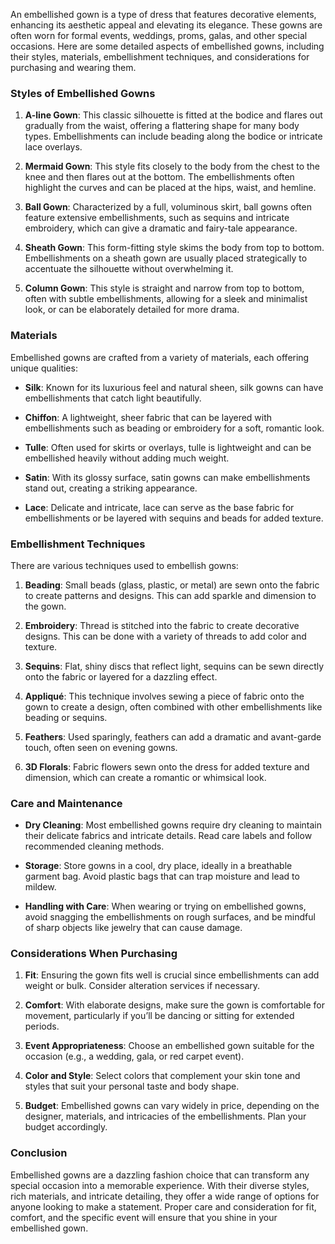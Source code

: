 An embellished gown is a type of dress that features decorative elements, enhancing its aesthetic appeal and elevating its elegance. These gowns are often worn for formal events, weddings, proms, galas, and other special occasions. Here are some detailed aspects of embellished gowns, including their styles, materials, embellishment techniques, and considerations for purchasing and wearing them.

### Styles of Embellished Gowns

1. **A-line Gown**: This classic silhouette is fitted at the bodice and flares out gradually from the waist, offering a flattering shape for many body types. Embellishments can include beading along the bodice or intricate lace overlays.

2. **Mermaid Gown**: This style fits closely to the body from the chest to the knee and then flares out at the bottom. The embellishments often highlight the curves and can be placed at the hips, waist, and hemline.

3. **Ball Gown**: Characterized by a full, voluminous skirt, ball gowns often feature extensive embellishments, such as sequins and intricate embroidery, which can give a dramatic and fairy-tale appearance.

4. **Sheath Gown**: This form-fitting style skims the body from top to bottom. Embellishments on a sheath gown are usually placed strategically to accentuate the silhouette without overwhelming it.

5. **Column Gown**: This style is straight and narrow from top to bottom, often with subtle embellishments, allowing for a sleek and minimalist look, or can be elaborately detailed for more drama.

### Materials

Embellished gowns are crafted from a variety of materials, each offering unique qualities:

- **Silk**: Known for its luxurious feel and natural sheen, silk gowns can have embellishments that catch light beautifully.
  
- **Chiffon**: A lightweight, sheer fabric that can be layered with embellishments such as beading or embroidery for a soft, romantic look.
  
- **Tulle**: Often used for skirts or overlays, tulle is lightweight and can be embellished heavily without adding much weight.
  
- **Satin**: With its glossy surface, satin gowns can make embellishments stand out, creating a striking appearance.

- **Lace**: Delicate and intricate, lace can serve as the base fabric for embellishments or be layered with sequins and beads for added texture.

### Embellishment Techniques

There are various techniques used to embellish gowns:

1. **Beading**: Small beads (glass, plastic, or metal) are sewn onto the fabric to create patterns and designs. This can add sparkle and dimension to the gown.

2. **Embroidery**: Thread is stitched into the fabric to create decorative designs. This can be done with a variety of threads to add color and texture.

3. **Sequins**: Flat, shiny discs that reflect light, sequins can be sewn directly onto the fabric or layered for a dazzling effect.

4. **Appliqué**: This technique involves sewing a piece of fabric onto the gown to create a design, often combined with other embellishments like beading or sequins.

5. **Feathers**: Used sparingly, feathers can add a dramatic and avant-garde touch, often seen on evening gowns.

6. **3D Florals**: Fabric flowers sewn onto the dress for added texture and dimension, which can create a romantic or whimsical look.

### Care and Maintenance

- **Dry Cleaning**: Most embellished gowns require dry cleaning to maintain their delicate fabrics and intricate details. Read care labels and follow recommended cleaning methods.

- **Storage**: Store gowns in a cool, dry place, ideally in a breathable garment bag. Avoid plastic bags that can trap moisture and lead to mildew.

- **Handling with Care**: When wearing or trying on embellished gowns, avoid snagging the embellishments on rough surfaces, and be mindful of sharp objects like jewelry that can cause damage.

### Considerations When Purchasing

1. **Fit**: Ensuring the gown fits well is crucial since embellishments can add weight or bulk. Consider alteration services if necessary.

2. **Comfort**: With elaborate designs, make sure the gown is comfortable for movement, particularly if you’ll be dancing or sitting for extended periods.

3. **Event Appropriateness**: Choose an embellished gown suitable for the occasion (e.g., a wedding, gala, or red carpet event).

4. **Color and Style**: Select colors that complement your skin tone and styles that suit your personal taste and body shape.

5. **Budget**: Embellished gowns can vary widely in price, depending on the designer, materials, and intricacies of the embellishments. Plan your budget accordingly.

### Conclusion

Embellished gowns are a dazzling fashion choice that can transform any special occasion into a memorable experience. With their diverse styles, rich materials, and intricate detailing, they offer a wide range of options for anyone looking to make a statement. Proper care and consideration for fit, comfort, and the specific event will ensure that you shine in your embellished gown.